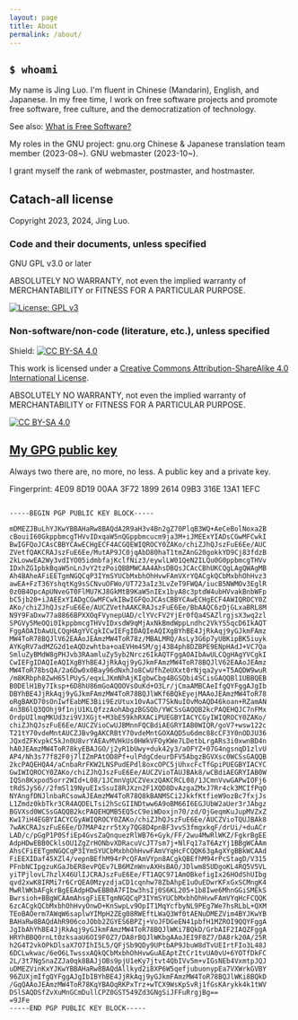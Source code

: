 ```yaml
---
layout: page
title: About
permalink: /about/
---
```


## `$ whoami`

My name is Jing Luo. I'm fluent in Chinese (Mandarin), English, and Japanese. In my free time, I work on free software projects and promote free software, free culture, and the democratization of technology.

See also: [What is Free Software?](https://www.gnu.org/philosophy/free-sw.html)

My roles in the GNU project: gnu.org Chinese & Japanese translation team member (2023-08~). GNU webmaster (2023-10~).

I grant myself the rank of webmaster, postmaster, and hostmaster.

## Catach-all license

Copyright 2023, 2024, Jing Luo.

### Code and their documents, unless specified

GNU GPL v3.0 or later

ABSOLUTELY NO WARRANTY, not even the implied warranty of MERCHANTABILITY or FITNESS FOR A PARTICULAR PURPOSE.

[![License: GPL v3](https://img.shields.io/badge/License-GPLv3-blue.svg)](https://www.gnu.org/licenses/gpl-3.0)

### Non-software/non-code (literature, etc.), unless specified

Shield: [![CC BY-SA 4.0][cc-by-sa-shield]][cc-by-sa]

This work is licensed under a
[Creative Commons Attribution-ShareAlike 4.0 International License][cc-by-sa].

ABSOLUTELY NO WARRANTY, not even the implied warranty of MERCHANTABILITY or FITNESS FOR A PARTICULAR PURPOSE.

[![CC BY-SA 4.0][cc-by-sa-image]][cc-by-sa]

[cc-by-sa]: http://creativecommons.org/licenses/by-sa/4.0/
[cc-by-sa-image]: https://licensebuttons.net/l/by-sa/4.0/88x31.png
[cc-by-sa-shield]: https://img.shields.io/badge/License-CC%20BY--SA%204.0-lightgrey.svg

## [My GPG public key](/pub.gpg)

Always two there are, no more, no less. A public key and a private key.

Fingerprint: 4E09 8D19 00AA 3F72 1899 2614 09B3 316E 13A1 1EFC

```

-----BEGIN PGP PUBLIC KEY BLOCK-----

mDMEZJBuLhYJKwYBBAHaRw8BAQdA2R9aH3v4Bn2gZ70PlqB3WQ+AeCeBolNoxa2B
cBouiI60GkppbmcgTHVvIDxqaW5nQGppbmcucm9ja3M+iJMEExYIADsCGwMFCwkI
BwIGFQoJCAsCBBYCAwECHgECF4ACGQEWIQROCY0ZAKo/chiZJhQJszFuE6Ee/AUC
ZVetfQAKCRAJszFuE6Ee/MutAP9JC0jqAbD80haT1tmZAnG20gokkYD9Cj83fdzB
2kLowwEA2Wy3vdIYO05idmbfajKclfNiz3/eywlLW01QeN2ILQu0G0ppbmcgTHVv
IDxhZG1pbkBqaW5nLnJvY2tzPoiQBBMWCAA4AhsDBQsJCAcCBhUKCQgLAgQWAgMB
Ah4BAheAFiEETgmNGQCqP3IYmSYUCbMxbhOhHvwFAmVXrYQACgkQCbMxbhOhHvz3
awEA+FzT36YshqtKg9sSCNvuOFWo/UT723aIz3LvZeT9FWQA/iucB5NWMOv3EglR
0z0B4OpcApUNveGT0FlMU7KJ8GkMtB9KaW5nIEx1byA8c3ptdW4ubHVvakBnbWFp
bC5jb20+iJAEExYIADgCGwMFCwkIBwIGFQoJCAsCBBYCAwECHgECF4AWIQROCY0Z
AKo/chiZJhQJszFuE6Ee/AUCZVethAAKCRAJszFuE6Ee/BbAAQC6zDjGLxaBRL8M
N9Y9FaDxw77a8866BPXXOqFVynepUAD/clYVcFV2YjEr0fQa4SAZlrgjsX3wq2zl
SPGVy5MeOQi0IkppbmcgTHVvIDxsdW9qMjAxNkBmdWppLndhc2VkYS5qcD6IkAQT
FggAOAIbAwULCQgHAgYVCgkICwIEFgIDAQIeAQIXgBYhBE4JjRkAqj9yGJkmFAmz
MW4ToR78BQJlV62EAAoJEAmzMW4ToR78z/MBALMRQ/AsLy3G6p7yUBKipBK5iuyk
AYKgRV7adMZG2d1eAQDzwhtba+oaEVHm4SM/gj43B4ph8DZBPE9ENpHAdJ+VC7Qa
SmluZyBMdW8gPHJvb3RAamluZy5yb2Nrcz6IkAQTFggAOAIbAwULCQgHAgYVCgkI
CwIEFgIDAQIeAQIXgBYhBE4JjRkAqj9yGJkmFAmzMW4ToR78BQJlV62EAAoJEAmz
MW4ToR78bsQA/2a6Dw0x0Bay96dNxhJo8CwUfhZeUXxt0rNjqa2yv+T5AQDW9wuR
/m8KRbph8ZwH65lPUyS/eqxLJKmNhAjKIgbwCbg4BGSQbi4SCisGAQQBl1UBBQEB
B0DElH1By7Iksp+6D8hU86mGoAQOOVsOuKd+O3Lr/jCmaAMBCAeIfgQYFggAJgIb
DBYhBE4JjRkAqj9yGJkmFAmzMW4ToR78BQJlWKf6BQkEyejMAAoJEAmzMW4ToR78
oRgBAKD70sOnIwfEabME3Bii9EzUtux10vAaCT7SkNuIOvMoAQD46koan+RZamAN
4n3B6lQ3QOhj9f1njU1KLQfzzAohAbgzBGSQb/YWCSsGAQQB2kcPAQEHQJC7nFMx
OrdpUIlmqMKUd3zi9VJXGjt+M3bE59khRXACiPUEGBYIACYCGyIWIQROCY0ZAKo/
chiZJhQJszFuE6Ee/AUCZVioCwUJBMnnFQCBdiAEGRYIAB0WIQR/goV7+wsw122c
T21tY70vdeMntAUCZJBv9gAKCRBtY70vdeMntGOXAQD5u6dmc88cCF3Y0nODJU36
JQxdZFKvpkC5kJn0U8vrYAEAvMVHkUs0HWkVFOyKWe7LDetbLrgARs3i0xwnBD4n
hA0JEAmzMW4ToR78kyEBAJGO/j2yR1bUwy+duk42y3/aOFYZ+07G4ngsnqD1zlvU
AP4/Nh3s77f82F0j7lIZmPAtOD8Pf+ulPdgCdeurDFV5AbgzBGVXsc0WCSsGAQQB
2kcPAQEHQA4/aCnbaRrFKW2LNSPudEPdl8oxcOPC5jUhxcFcTfGpiPUEGBYIACYC
GwIWIQROCY0ZAKo/chiZJhQJszFuE6Ee/AUCZVioTAUJBAk8/wCBdiAEGRYIAB0W
IQSn8Kxpod5orr2WId+L08/1JCmnVgUCZVexzQAKCRCL08/1JCmnVvwGAPwIOFj6
tRdSJyS6//2fmSl19NyuEIxSsuI8RJXzn2F1XQD8DvAzgaZMxJ7Rr4ck3MCIfPqO
NYAngfDNJlnbaRCsowAJEAmzMW4ToR78Q8kBANMSCi2JkkfKtfieW9ozBc7fxjJs
L1Zmdz0kbTkr3CR4AQDELTsi2hScGIINDtww6A9oBM66I6EGJUbW2aUer3rJAbgz
BGVXsd0WCSsGAQQB2kcPAQEHQMB5EQ5cC9eiWDoxjn70/zd/OjGeqmKuJupMVZxZ
Kw17iH4EGBYIACYCGyAWIQROCY0ZAKo/chiZJhQJszFuE6Ee/AUCZVioTQUJBAk8
7wAKCRAJszFuE6Ee/D7MAP4zrr5tXy7QG8D4pnBF3vvS3fmgxkqF/drUi/+duACr
LAD/c/pGgP1P0SfiEp4GvsZaQnquezRlWB76+Gyk/FF/2wu4MwRlWKZ/FgkrBgEE
AdpHDwEBB0CklsOU1ZgZrHONbvXDRacuVcJT7sm7j+NlFq17aT6AzYj1BBgWCAAm
AhsCFiEETgmNGQCqP3IYmSYUCbMxbhOhHvwFAmVYqHcFCQQK63gAgXYgBBkWCAAd
FiEEXIDaf45XZl4/vepnBEfhM94rPcQFAmVYpn8ACgkQBEfhM94rPcStagD/V315
PFnbNCIpgzuKGaJbER8evPQEv7LB6MZnWnvAXHsBAO/JDlwm85UDgoKL4RQ5V5VL
yiTPjlovL7hzlX46UlIJCRAJszFuE6Ee/FT1AQC971AmOBkefigIx26HOdShUIbg
qvd2xwK8IRMi7r6CrQEA0MzyzdjaCD1cqnhw78ZbAhpE1uOuEDwrKFxGxSCMngK4
MwRlWKbAFgkrBgEEAdpHDwEBB0A7FIbw3hsIj0S6KL205+1b8Iwe6MhnGGiSMEkS
Bwrsioh+BBgWCAAmAhsgFiEETgmNGQCqP3IYmSYUCbMxbhOhHvwFAmVYqHcFCQQK
6zcACgkQCbMxbhOhHvyOnwD+KnSwpLv9OpIT1MqYcfbyNL9PEg7We7hsRLbL+QXM
TEoBAOerm7AWqW6saplwYIMpH2ZEg08RWEftLWaQ3Wf0tAENuDMEZVim4BYJKwYB
BAHaRw8BAQdAhR906coJObb2ZGYES6BPZj+VoJFDGeEN41pbfH1MZROI9QQYFggA
JgIbAhYhBE4JjRkAqj9yGJkmFAmzMW4ToR78BQJlWKi7BQkD/GrbAIF2IAQZFggA
HRYhBBQ0rnLt0zksaaU6OI9F0Z7/DA8rBQJlWKbgAAoJEI9F0Z7/DA8rk20A/25R
h2G4T2vkOPkDlsaX7O7IhI5L5/QFjSb9QDy9UPtbAP9JbuW8dTvUEIrtFIo3L48J
6DCLwkwac/6eO6LTwssxAQkQCbMxbhOhHvwGuAEAptZtCr1tvUA0vU+6YOTfDkFC
2L/3t7NgSnaZZJa0qk8BAJjOBs9pjU1eKy7jtvt4QbIVv5m+vIGsNEb4VxmtpJQJ
uDMEZVinKxYJKwYBBAHaRw8BAQdAllkyd2i8XP6W5qefjubuonypEa7VXWrkGVBY
96ZUXjmIfgQYFggAJgIbIBYhBE4JjRkAqj9yGJkmFAmzMW4ToR78BQJlWKi8BQkD
/GqQAAoJEAmzMW4ToR78KqYBAOqRKPxTrz+wTCX9WsKpSvRj1fGsKArykk4k1tWV
DSlSAQDSfZvXuMnGCmDullCPZ0GST549Zd3GNgSiJFFuRrgjBg==
=9JFe
-----END PGP PUBLIC KEY BLOCK-----

```
